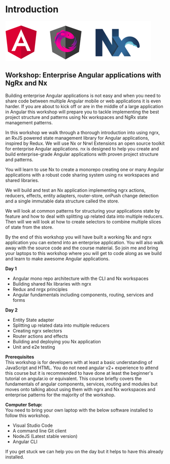 # Introduction

![](.gitbook/assets/logos.png)

## Workshop: Enterprise Angular applications with NgRx and Nx

Building enterprise Angular applications is not easy and when you need to share code between multiple Angular mobile or web applications it is even harder. If you are about to kick off or are in the middle of a large application in Angular this workshop will prepare you to tackle implementing the best project structure and patterns using Nx workspaces and NgRx state management patterns.

In this workshop we walk through a thorough introduction into using ngrx, an RxJS powered state management library for Angular applications, inspired by Redux. We will use Nx or Nrwl Extensions an open source toolkit for enterprise Angular applications. nx is designed to help you create and build enterprise-grade Angular applications with proven project structure and patterns.

You will learn to use Nx to create a monorepo creating one or many Angular applications with a robust code sharing system using nx workspaces and shared libraries.

We will build and test an Nx application implementing ngrx actions, reducers, effects, entity adapters, router-store, onPush change detection and a single immutable data structure called the store.

We will look at common patterns for structuring your applications state by feature and how to deal with splitting up related data into multiple reducers. Then will we will look at how to create selectors to combine multiple slices of state from the store.

By the end of this workshop you will have built a working Nx and ngrx application you can extend into an enterprise application. You will also walk away with the source code and the course material. So join me and bring your laptops to this workshop where you will get to code along as we build and learn to make awesome Angular applications.

**Day 1**

* Angular mono repo architecture with the CLI and Nx workspaces
* Building shared Nx libraries with ngrx
* Redux and nrgx principles
* Angular fundamentals including components, routing, services and forms

**Day 2**

* Entity State adapter
* Splitting up related data into multiple reducers
* Creating ngrx selectors
* Router actions and effects
* Building and deploying you Nx application
* Unit and e2e testing

**Prerequisites**  
This workshop is for developers with at least a basic understanding of JavaScript and HTML. You do not need angular v2+ experience to attend this course but it is recommended to have done at least the beginner's tutorial on angular.io or equivalent. This course briefly covers the fundamentals of angular components, services, routing and modules but moves onto talking about using them with ngrx and Nx workspaces and enterprise patterns for the majority of the workshop.

**Computer Setup:**  
You need to bring your own laptop with the below software installed to follow this workshop.

* Visual Studio Code
* A command line Git client
* NodeJS \(Latest stable version\)
* Angular CLI

If you get stuck we can help you on the day but it helps to have this already installed.


